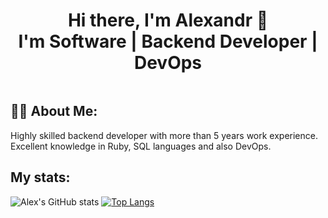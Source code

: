 <div align = "center">
  <h1>Hi there, I'm Alexandr 👋 <br>I'm Software | Backend Developer | DevOps</h1>
</div>

<div id="badges" align="center">
  <img src="https://komarev.com/ghpvc/?username=hunk13&style=flat-square&color=blue" alt=""/>
</div>


<h2>👨‍💻 About Me:</h2>
<p>Highly skilled backend developer with more than 5 years work experience. Excellent knowledge in Ruby, SQL languages and also DevOps.</p>


<h2>My stats:</h2>

![Alex's GitHub stats](https://github-readme-stats.vercel.app/api?username=hunk13&show_icons=false&theme=white)
[![Top Langs](https://github-readme-stats.vercel.app/api/top-langs/?username=hunk13&layout=donut)](https://github.com/anuraghazra/github-readme-stats)

